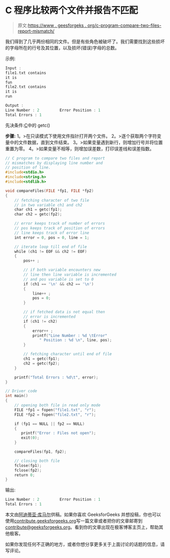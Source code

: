 # C 程序比较两个文件并报告不匹配

> 原文:[https://www . geesforgeks . org/c-program-compare-two-files-report-mismatch/](https://www.geeksforgeeks.org/c-program-compare-two-files-report-mismatches/)

我们得到了几乎两份相同的文件。但是有些角色被破坏了。我们需要找到这些损坏的字母所在的行号及其位置，以及损坏(错误)字母的总数。

示例:

```cpp
Input :
file1.txt contains
it is
fun
file2.txt contains
it is
run

Output :
Line Number : 2         Error Position : 1
Total Errors : 1

```

先决条件:[C](https://www.geeksforgeeks.org/difference-getchar-getch-getc-getche/)中的 getc()

**步骤:**
1。>在只读模式下使用文件指针打开两个文件。
2。>逐个获取两个字符变量中的文件数据，直到文件结束。
3。>如果变量遇到新行，则增加行号并将位置重置为零。
4。>如果变量不相等，则增加误差数，打印误差线和误差指数。

```cpp
// C program to compare two files and report
// mismatches by displaying line number and
// position of line.
#include<stdio.h>
#include<string.h>
#include<stdlib.h>

void compareFiles(FILE *fp1, FILE *fp2)
{
    // fetching character of two file
    // in two variable ch1 and ch2
    char ch1 = getc(fp1);
    char ch2 = getc(fp2);

    // error keeps track of number of errors
    // pos keeps track of position of errors
    // line keeps track of error line
    int error = 0, pos = 0, line = 1;

    // iterate loop till end of file
    while (ch1 != EOF && ch2 != EOF)
    {
        pos++ ;

        // if both variable encounters new
        // line then line variable is incremented
        // and pos variable is set to 0
        if (ch1 == '\n' && ch2 == '\n')
        {
            line++ ;
            pos = 0;
        }

        // if fetched data is not equal then
        // error is incremented
        if (ch1 != ch2)
        {
            error++ ;
            printf("Line Number : %d \tError"
               " Position : %d \n", line, pos);
        }

        // fetching character until end of file
        ch1 = getc(fp1);
        ch2 = getc(fp2);
    }

    printf("Total Errors : %d\t", error);
}

// Driver code
int main()
{
    // opening both file in read only mode
    FILE *fp1 = fopen("file1.txt", "r");
    FILE *fp2 = fopen("file2.txt", "r");

    if (fp1 == NULL || fp2 == NULL)
    {
       printf("Error : Files not open");
       exit(0);
    }

    compareFiles(fp1, fp2);

    // closing both file
    fclose(fp1);
    fclose(fp2);
    return 0;
}
```

输出:

```cpp
Line Number : 2         Error Position : 1
Total Errors : 1

```

本文由[阿迪蒂亚·库马尔](https://www.linkedin.com/in/aditya-kumar-837315100/)供稿。如果你喜欢 GeeksforGeeks 并想投稿，你也可以使用[contribute.geeksforgeeks.org](http://www.contribute.geeksforgeeks.org)写一篇文章或者把你的文章邮寄到 contribute@geeksforgeeks.org。看到你的文章出现在极客博客主页上，帮助其他极客。

如果你发现任何不正确的地方，或者你想分享更多关于上面讨论的话题的信息，请写评论。